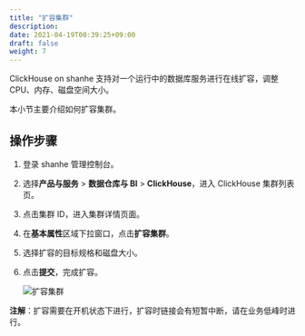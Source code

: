 ```yaml
---
title: "扩容集群"
description: 
date: 2021-04-19T00:39:25+09:00
draft: false
weight: 7
---
```


ClickHouse on shanhe 支持对一个运行中的数据库服务进行在线扩容，调整CPU、内存、磁盘空间大小。

本小节主要介绍如何扩容集群。

## 操作步骤

1. 登录 shanhe 管理控制台。
2. 选择**产品与服务** > **数据仓库与 BI** > **ClickHouse**，进入 ClickHouse 集群列表页。
3. 点击集群 ID，进入集群详情页面。
4. 在**基本属性**区域下拉窗口，点击**扩容集群**。
5. 选择扩容的目标规格和磁盘大小。
6. 点击**提交**，完成扩容。

   ![扩容集群](../_images/scale.png)

**注解**：扩容需要在开机状态下进行，扩容时链接会有短暂中断，请在业务低峰时进行。
